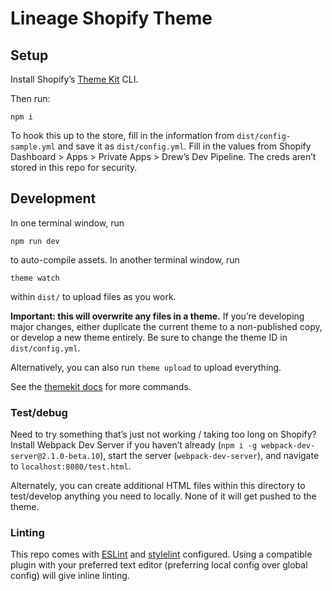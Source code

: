 # Lineage Shopify Theme

## Setup

Install Shopify’s [Theme Kit](https://github.com/shopify/themekit) CLI.

Then run:

```
npm i
```

To hook this up to the store, fill in the information from `dist/config-sample.yml` and
save it as `dist/config.yml`. Fill in the values from Shopify Dashboard > Apps > Private Apps > Drew’s Dev Pipeline.
The creds aren’t stored in this repo for security.

## Development

In one terminal window, run

```
npm run dev
```

to auto-compile assets. In another terminal window, run

```
theme watch
```

within `dist/` to upload files as you work.

**Important: this will overwrite any files in a theme.** If you’re
developing major changes, either duplicate the current theme to a
non-published copy, or develop a new theme entirely. Be sure to change
the theme ID in `dist/config.yml`.

Alternatively, you can also run `theme upload` to upload everything.

See the [themekit docs](https://github.com/shopify/themekit) for more commands.

### Test/debug

Need to try something that’s just not working / taking too long on
Shopify? Install Webpack Dev Server if you haven’t already (`npm i -g webpack-dev-server@2.1.0-beta.10`),
start the server (`webpack-dev-server`), and navigate to `localhost:8080/test.html`.

Alternately, you can create additional HTML files within this
directory to test/develop anything you need to locally. None of it will
get pushed to the theme.

### Linting

This repo comes with [ESLint](http://eslint.org/) and [stylelint](https://github.com/stylelint/stylelint) configured. Using a
compatible plugin with your preferred text editor (preferring local
config over global config) will give inline linting.
